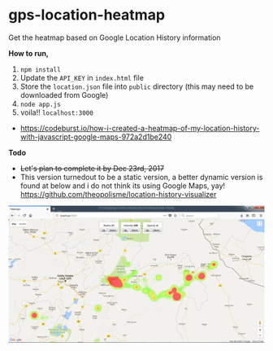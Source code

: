 # gps-location-heatmap
Get the heatmap based on Google Location History information

**How to run,**
1. `npm install`
2. Update the `API_KEY` in `index.html` file
3. Store the `location.json` file into `public` directory (this may need to be downloaded from Google)
4. `node app.js`
5. voila!! `localhost:3000`

- https://codeburst.io/how-i-created-a-heatmap-of-my-location-history-with-javascript-google-maps-972a2d1be240

**Todo**
- ~~Let's plan to complete it by Dec 23rd, 2017~~
- This version turnedout to be a static version, a better dynamic version is found at below and i do not think its using Google Maps, yay! https://github.com/theopolisme/location-history-visualizer

![alt tag](public/heatmap_console.png "sample output of the heatmap generated using google location and maps api")
